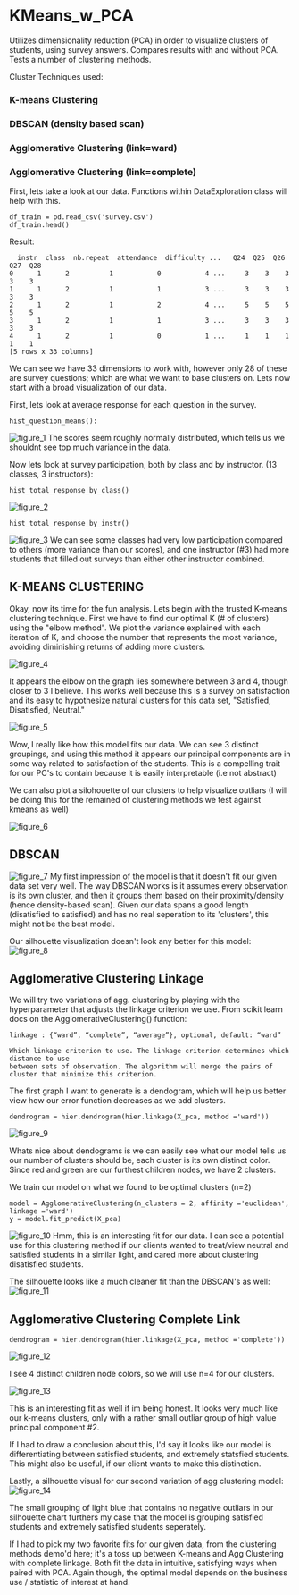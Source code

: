 # KMeans_w_PCA
Utilizes dimensionality reduction (PCA) in order to visualize clusters of students, using survey answers. Compares results with and without PCA.  Tests a number of clustering methods.

Cluster Techniques used:

### K-means Clustering

### DBSCAN (density based scan)

### Agglomerative Clustering (link=ward)

### Agglomerative Clustering (link=complete)

First, lets take a look at our data.  Functions within DataExploration class will help with this.
```
df_train = pd.read_csv('survey.csv')
df_train.head()
```
Result:
```
  instr  class  nb.repeat  attendance  difficulty ...   Q24  Q25  Q26  Q27  Q28
0      1      2          1           0           4 ...     3    3    3    3    3
1      1      2          1           1           3 ...     3    3    3    3    3
2      1      2          1           2           4 ...     5    5    5    5    5
3      1      2          1           1           3 ...     3    3    3    3    3
4      1      2          1           0           1 ...     1    1    1    1    1
[5 rows x 33 columns]
```

We can see we have 33 dimensions to work with, however only 28 of these are survey questions; which are what we want to base clusters on.
Lets now start with a broad visualization of our data.

First, lets look at average response for each question in the survey.
```
hist_question_means():
```
![figure_1](https://user-images.githubusercontent.com/34739163/44390015-93466700-a4e9-11e8-8c11-dee4ff5b507c.png)
The scores seem roughly normally distributed, which tells us we shouldnt see top much variance in the data.

Now lets look at survey participation, both by class and by instructor.  (13 classes, 3 instructors):

```
hist_total_response_by_class()
```
![figure_2](https://user-images.githubusercontent.com/34739163/44390025-96415780-a4e9-11e8-8579-096f82d2ec26.png)

```
hist_total_response_by_instr()
```
![figure_3](https://user-images.githubusercontent.com/34739163/44390033-99d4de80-a4e9-11e8-9474-0f3972c0604b.png)
We can see some classes had very low participation compared to others (more variance than our scores), and one instructor (#3)
had more students that filled out surveys than either other instructor combined.

## K-MEANS CLUSTERING

Okay, now its time for the fun analysis.  Lets begin with the trusted K-means clustering technique. First we have to find our 
optimal K (# of clusters) using the "elbow method".  We plot the variance explained with each iteration of K, and choose the number
that represents the most variance, avoiding diminishing returns of adding more clusters.

![figure_4](https://user-images.githubusercontent.com/34739163/44390034-9b060b80-a4e9-11e8-93ee-1c98a1f179da.png)

It appears the elbow on the graph lies somewhere between 3 and 4, though closer to 3 I believe.  This works well because
this is a survey on satisfaction and its easy to hypothesize natural clusters for this data set, "Satisfied, Disatisfied, Neutral."

![figure_5](https://user-images.githubusercontent.com/34739163/44390037-9d686580-a4e9-11e8-95ea-07f1ece37478.png)

Wow, I really like how this model fits our data.  We can see 3 distinct groupings, and using this method it appears our principal 
components are in some way related to satisfaction of the students.  This is a compelling trait for our PC's to contain because it is 
easily interpretable (i.e not abstract)

We can also plot a silohouette of our clusters to help visualize outliars (I will be doing this for the remained of clustering methods 
we test against kmeans as well)

![figure_6](https://user-images.githubusercontent.com/34739163/44390041-9e999280-a4e9-11e8-94d2-a26a9b5d5920.png)

## DBSCAN
![figure_7](https://user-images.githubusercontent.com/34739163/44390043-9fcabf80-a4e9-11e8-8fa7-bf9ac6a70b12.png)
My first impression of the model is that it doesn't fit our given data set very well.  The way DBSCAN works is it assumes every observation is its own cluster, and then it groups them based on their proximity/density (hence density-based scan).  Given
our data spans a good length (disatisfied to satisfied) and has no real seperation to its 'clusters', this might not be the best model.

Our silhouette visualization doesn't look any better for this model:
![figure_8](https://user-images.githubusercontent.com/34739163/44390046-a0fbec80-a4e9-11e8-925e-bb204a009f9a.png)

## Agglomerative Clustering Linkage

We will try two variations of agg. clustering by playing with the hyperparameter that adjusts the linkage criterion we use.
From scikit learn docs on the AgglomerativeClustering() function:

```
linkage : {“ward”, “complete”, “average”}, optional, default: “ward”

Which linkage criterion to use. The linkage criterion determines which distance to use 
between sets of observation. The algorithm will merge the pairs of cluster that minimize this criterion.
```

The first graph I want to generate is a dendogram, which will help us better view how our error function decreases as we add clusters.
```
dendrogram = hier.dendrogram(hier.linkage(X_pca, method ='ward'))
```
![figure_9](https://user-images.githubusercontent.com/34739163/44390049-a2c5b000-a4e9-11e8-8567-c0ed0912e7cb.png)

Whats nice about dendograms is we can easily see what our model tells us our number of clusters should be, each cluster is its own distinct color.  Since red and green are our furthest children nodes, we have 2 clusters.

We train our model on what we found to be optimal clusters (n=2)
```
model = AgglomerativeClustering(n_clusters = 2, affinity ='euclidean', linkage ='ward')
y = model.fit_predict(X_pca)
```

![figure_10](https://user-images.githubusercontent.com/34739163/44390051-a5280a00-a4e9-11e8-8a33-e4b948a9342e.png)
Hmm, this is an interesting fit for our data.  I can see a potential use for this clustering method if our clients wanted to treat/view neutral and satisfied students in a similar light, and cared more about clustering disatisfied students.

The silhouette looks like a much cleaner fit than the DBSCAN's as well:
![figure_11](https://user-images.githubusercontent.com/34739163/44390054-a6593700-a4e9-11e8-905e-6848ca676261.png)

## Agglomerative Clustering Complete Link
```
dendrogram = hier.dendrogram(hier.linkage(X_pca, method ='complete'))
```
![figure_12](https://user-images.githubusercontent.com/34739163/44390059-a822fa80-a4e9-11e8-885e-3d4610c5fb9a.png)

I see 4 distinct children node colors, so we will use n=4 for our clusters.

![figure_13](https://user-images.githubusercontent.com/34739163/44390062-a9ecbe00-a4e9-11e8-929b-a2b2c715da49.png)

This is an interesting fit as well if im being honest.   It looks very much like our k-means clusters, only with a rather small outliar group of high value principal component #2.  

If I had to draw a conclusion about this, I'd say it looks like our model is differentiating between satisfied students, and extremely statsfied students.  This might also be useful, if our client wants to make this distinction.

Lastly, a silhouette visual for our second variation of agg clustering model:
![figure_14](https://user-images.githubusercontent.com/34739163/44390068-ab1deb00-a4e9-11e8-9ca4-94b78523e519.png)

The small grouping of light blue that contains no negative outliars in our silhouette chart furthers my case that the model is grouping satisfied students and extremely satisfied students seperately.

If I had to pick my two favorite fits for our given data, from the clustering methods demo'd here; it's a toss up between K-means and Agg Clustering with complete linkage.  Both fit the data in intuitive, satisfying ways when paired with PCA.  Again though, the optimal model depends on the business use / statistic of interest at hand.  
